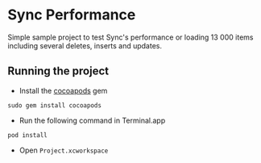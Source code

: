 # Sync Performance

Simple sample project to test Sync's performance or loading 13 000 items including several deletes, inserts and updates.

## Running the project

- Install the [cocoapods](https://cocoapods.org) gem

```
sudo gem install cocoapods
```

- Run the following command in Terminal.app

```
pod install
```

- Open `Project.xcworkspace`

